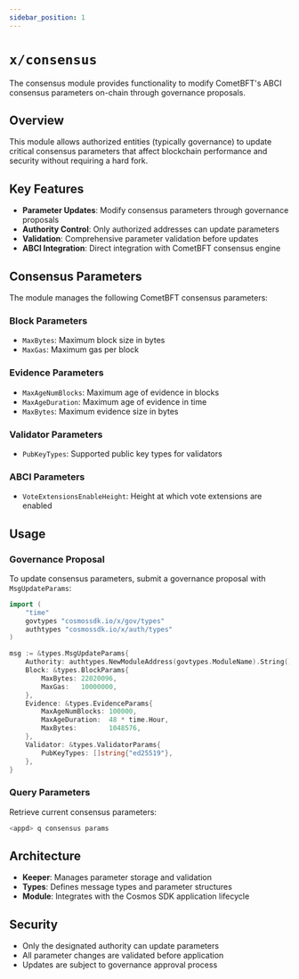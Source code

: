 ```yaml
---
sidebar_position: 1
---
```


# `x/consensus`

The consensus module provides functionality to modify CometBFT's ABCI consensus parameters on-chain through governance proposals.

## Overview

This module allows authorized entities (typically governance) to update critical consensus parameters that affect blockchain performance and security without requiring a hard fork.

## Key Features

- **Parameter Updates**: Modify consensus parameters through governance proposals
- **Authority Control**: Only authorized addresses can update parameters
- **Validation**: Comprehensive parameter validation before updates
- **ABCI Integration**: Direct integration with CometBFT consensus engine

## Consensus Parameters

The module manages the following CometBFT consensus parameters:

### Block Parameters
- `MaxBytes`: Maximum block size in bytes
- `MaxGas`: Maximum gas per block

### Evidence Parameters
- `MaxAgeNumBlocks`: Maximum age of evidence in blocks
- `MaxAgeDuration`: Maximum age of evidence in time
- `MaxBytes`: Maximum evidence size in bytes

### Validator Parameters
- `PubKeyTypes`: Supported public key types for validators

### ABCI Parameters
- `VoteExtensionsEnableHeight`: Height at which vote extensions are enabled

## Usage

### Governance Proposal

To update consensus parameters, submit a governance proposal with `MsgUpdateParams`:

```go
import (
    "time"
    govtypes "cosmossdk.io/x/gov/types"
    authtypes "cosmossdk.io/x/auth/types"
)

msg := &types.MsgUpdateParams{
    Authority: authtypes.NewModuleAddress(govtypes.ModuleName).String(), // governance authority
    Block: &types.BlockParams{
        MaxBytes: 22020096,
        MaxGas:   10000000,
    },
    Evidence: &types.EvidenceParams{
        MaxAgeNumBlocks: 100000,
        MaxAgeDuration:  48 * time.Hour,
        MaxBytes:        1048576,
    },
    Validator: &types.ValidatorParams{
        PubKeyTypes: []string{"ed25519"},
    },
}
```

### Query Parameters

Retrieve current consensus parameters:

```bash
<appd> q consensus params
```

## Architecture

- **Keeper**: Manages parameter storage and validation
- **Types**: Defines message types and parameter structures
- **Module**: Integrates with the Cosmos SDK application lifecycle

## Security

- Only the designated authority can update parameters
- All parameter changes are validated before application
- Updates are subject to governance approval process
